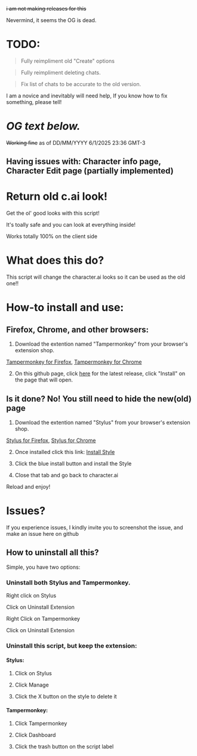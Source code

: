 ~~i am not making releases for this~~

Nevermind, it seems the OG is dead.



# TODO:

> Fully reimpliment old "Create" options

> Fully reimpliment deleting chats.

> Fix list of chats to be accurate to the old version.

I am a novice and inevitably will need help, If you know how to fix something, please tell!

# *OG text below.*

~~Working fine~~ as of DD/MM/YYYY 6/1/2025 23:36 GMT-3
## Having issues with: Character info page, Character Edit page (partially implemented)

# Return old c.ai look!
Get the ol' good looks with this script!

It's toally safe and you can look at everything inside!

Works totally 100% on the client side

# What does this do?
This script will change the character.ai looks so it can be used as the old one!!



# How-to install and use:
## Firefox, Chrome, and other browsers:
1. Download the extention named "Tampermonkey" from your browser's extension shop.

[Tampermonkey for Firefox](https://addons.mozilla.org/es/firefox/addon/tampermonkey/), 
[Tampermonkey for Chrome](https://chromewebstore.google.com/detail/tampermonkey/dhdgffkkebhmkfjojejmpbldmpobfkfo)

2. On this github page, click [here](https://github.com/Ermageeerd/Return-Old-c.ai-look-_MOD_/raw/refs/heads/main/Old%20c.ai.user.js) for the latest release, click "Install" on the page that will open.
   
  ## Is it done? **No! You still need to hide the new(old) page**
1. Download the extention named "Stylus" from your browser's extension shop.

  [Stylus for Firefox](https://addons.mozilla.org/es/firefox/addon/styl-us/), 
  [Stylus for Chrome](https://chromewebstore.google.com/detail/stylus/clngdbkpkpeebahjckkjfobafhncgmne)
  
  2. Once installed click this link: [Install Style](https://github.com/Ermageeerd/Return-Old-c.ai-look-_MOD_/raw/refs/heads/main/all.user.css)

  3. Click the blue install button and install the Style
  
  4. Close that tab and go back to character.ai
  
  Reload and enjoy!


  # Issues?

  If you experience issues, I kindly invite you to screenshot the issue, and make an issue here on github

  ## How to uninstall all this?

  Simple, you have two options:
  
  ### Uninstall both Stylus and Tampermonkey.
  
  Right click on Stylus
  
  Click on Uninstall Extension
  
  Right Click on Tampermonkey
  
  Click on Uninstall Extension

  ### Uninstall this script, but keep the extension:

  #### Stylus:
  
  1. Click on Stylus
     
  2. Click Manage
     
  3. Click the X button on the style to delete it

  #### Tampermonkey:

  1. Click Tampermonkey

  2. Click Dashboard

  3. Click the trash button on the script label

